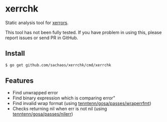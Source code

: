 # xerrchk

Static analysis tool for [xerrors](https://godoc.org/golang.org/x/xerrors).

This tool has not been fully tested. If you have problem in using this, please report issues or send PR in GitHub.

## Install

```sh
$ go get github.com/sachaos/xerrchk/cmd/xerrchk
```

## Features

* Find unwrapped error
* Find binary expression which is comparing error"
* Find invalid wrap format (using [tenntenn/gosa/passes/wraperrfmt](https://github.com/tenntenn/gosa/tree/master/passes/wraperrfmt))
* Checks returning nil when err is not nil (using [tenntenn/gosa/passes/nilerr](https://github.com/tenntenn/gosa/tree/master/passes/nilerr))
